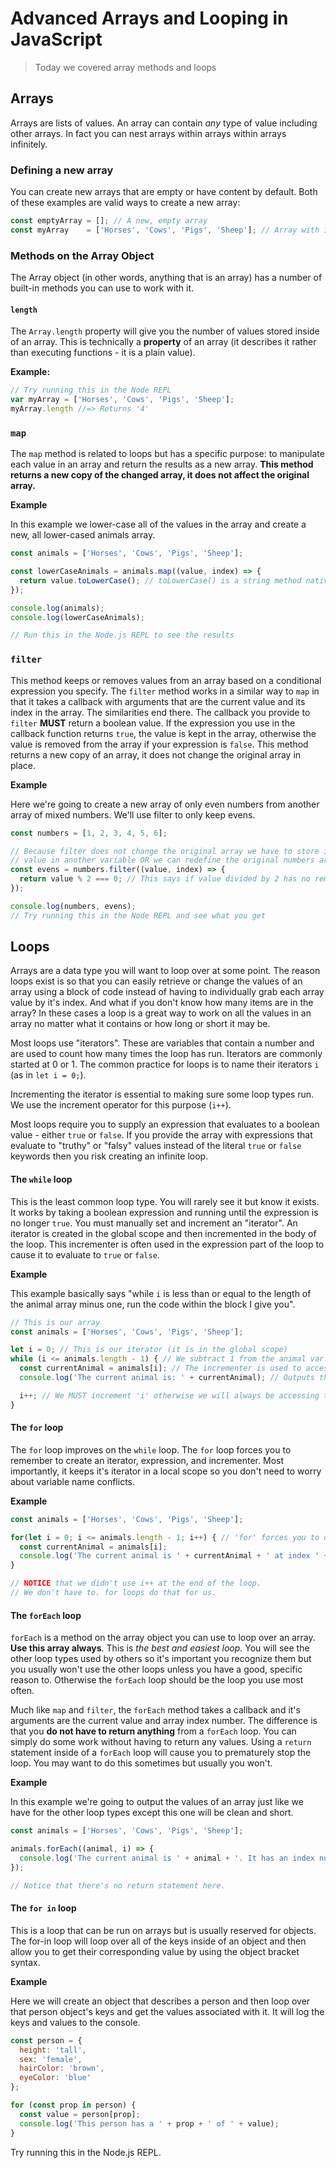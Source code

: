 # Advanced Arrays and Looping in JavaScript

> Today we covered array methods and loops

## Arrays

Arrays are lists of values. An array can contain *any* type of value including other arrays. In fact you can nest arrays within arrays within arrays infinitely.

### Defining a new array

You can create new arrays that are empty or have content by default. Both of these examples are valid ways to create a new array:

```js
const emptyArray = []; // A new, empty array
const myArray    = ['Horses', 'Cows', 'Pigs', 'Sheep']; // Array with items in it
```

### Methods on the Array Object

The Array object (in other words, anything that is an array) has a number of built-in methods you can use to work with it.

#### `length`

The `Array.length` property will give you the number of values stored inside of an array. This is technically a __property__ of an array (it describes it rather than executing functions - it is a plain value).

__Example:__

```js
// Try running this in the Node REPL
var myArray = ['Horses', 'Cows', 'Pigs', 'Sheep'];
myArray.length //=> Returns '4'
```

### `map`

The `map` method is related to loops but has a specific purpose: to manipulate each value in an array and return the results as a new array. __This method returns a new copy of the changed array, it does not affect the original array.__

__Example__

In this example we lower-case all of the values in the array and create a new, all lower-cased animals array.

```js
const animals = ['Horses', 'Cows', 'Pigs', 'Sheep'];

const lowerCaseAnimals = animals.map((value, index) => {
  return value.toLowerCase(); // toLowerCase() is a string method native to JavaScript
});

console.log(animals);
console.log(lowerCaseAnimals);

// Run this in the Node.js REPL to see the results
```

### `filter`

This method keeps or removes values from an array based on a conditional expression you specify. The `filter` method works in a similar way to `map` in that it takes a callback with arguments that are the current value and its index in the array. The similarities end there. The callback you provide to `filter` __MUST__ return a boolean value. If the expression you use in the callback function returns `true`, the value is kept in the array, otherwise the value is removed from the array if your expression is `false`. This method returns a new copy of an array, it does not change the original array in place.

__Example__

Here we're going to create a new array of only even numbers from another array of mixed numbers. We'll use filter to only keep evens.

```js
const numbers = [1, 2, 3, 4, 5, 6];

// Because filter does not change the original array we have to store it's return 
// value in another variable OR we can redefine the original numbers array
const evens = numbers.filter((value, index) => {
  return value % 2 === 0; // This says if value divided by 2 has no remainder then return true, otherwise false
});

console.log(numbers, evens);
// Try running this in the Node REPL and see what you get
```

## Loops

Arrays are a data type you will want to loop over at some point. The reason loops exist is so that you can easily retrieve or change the values of an array using a block of code instead of having to individually grab each array value by it's index. And what if you don't know how many items are in the array? In these cases a loop is a great way to work on all the values in an array no matter what it contains or how long or short it may be.

Most loops use "iterators". These are variables that contain a number and are used to count how many times the loop has run. Iterators are commonly started at 0 or 1. The common practice for loops is to name their iterators `i` (as in `let i = 0;`).

Incrementing the iterator is essential to making sure some loop types run. We use the increment operator for this purpose (`i++`).

Most loops require you to supply an expression that evaluates to a boolean value - either `true` or `false`. If you provide the array with expressions that evaluate to "truthy" or "falsy" values instead of the literal `true` or `false` keywords then you risk creating an infinite loop.

#### The `while` loop

This is the least common loop type. You will rarely see it but know it exists. It works by taking a boolean expression and running until the expression is no longer `true`. You must manually set and increment an "iterator". An iterator is created in the global scope and then incremented in the body of the loop. This incrementer is often used in the expression part of the loop to cause it to evaluate to `true` or `false`.

__Example__

This example basically says "while `i` is less than or equal to the length of the animal array minus one, run the code within the block I give you".

```js
// This is our array
const animals = ['Horses', 'Cows', 'Pigs', 'Sheep'];

let i = 0; // This is our iterator (it is in the global scope)
while (i <= animals.length - 1) { // We subtract 1 from the animal var's length to account for array indexes starting at 0
  const currentAnimal = animals[i]; // The incrementer is used to access the array at an index number
  console.log('The current animal is: ' + currentAnimal); // Outputs the current animal to the screen

  i++; // We MUST increment 'i' otherwise we will always be accessing the same index in the array
}
```

#### The `for` loop

The `for` loop improves on the `while` loop. The `for` loop forces you to remember to create an iterator, expression, and incrementer. Most importantly, it keeps it's iterator in a local scope so you don't need to worry about variable name conflicts.


__Example__

```js
const animals = ['Horses', 'Cows', 'Pigs', 'Sheep'];

for(let i = 0; i <= animals.length - 1; i++) { // 'for' forces you to define an iterator, expression, and increment all in one line
  const currentAnimal = animals[i];
  console.log('The current animal is ' + currentAnimal + ' at index ' + i);
}

// NOTICE that we didn't use i++ at the end of the loop.
// We don't have to. for loops do that for us.
```

#### The `forEach` loop

`forEach` is a method on the array object you can use to loop over an array. __Use this array always__. This is *the best and easiest loop*. You will see the other loop types used by others so it's important you recognize them but you usually won't use the other loops unless you have a good, specific reason to. Otherwise the `forEach` loop should be the loop you use most often.

Much like `map` and `filter`, the `forEach` method takes a callback and it's arguments are the current value and array index number. The difference is that you __do not have to return anything__ from a `forEach` loop. You can simply do some work without having to return any values. Using a `return` statement inside of a `forEach` loop will cause you to prematurely stop the loop. You may want to do this sometimes but usually you won't.

__Example__

In this example we're going to output the values of an array just like we have for the other loop types except this one will be clean and short.

```js
const animals = ['Horses', 'Cows', 'Pigs', 'Sheep'];

animals.forEach((animal, i) => {
  console.log('The current animal is ' + animal + '. It has an index number of ' + i);
});

// Notice that there's no return statement here.
```

#### The `for in` loop

This is a loop that can be run on arrays but is usually reserved for objects. The for-in loop will loop over all of the keys inside of an object and then allow you to get their corresponding value by using the object bracket syntax.

__Example__

Here we will create an object that describes a person and then loop over that person object's keys and get the values associated with it. It will log the keys and values to the console.

```js
const person = {
  height: 'tall',
  sex: 'female',
  hairColor: 'brown',
  eyeColor: 'blue'
};

for (const prop in person) {
  const value = person[prop];
  console.log('This person has a ' + prop + ' of ' + value);
}
```

Try running this in the Node.js REPL.











